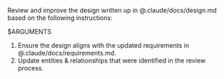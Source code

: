 Review and improve the design written up in @.claude/docs/design.md based on the following instructions:

$ARGUMENTS

1. Ensure the design aligns with the updated requirements in @.claude/docs/requirements.md.
2. Update entities & relationships that were identified in the review process.
